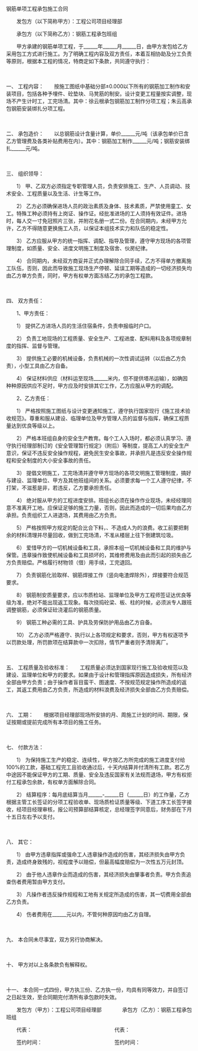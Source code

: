 



钢筋单项工程承包施工合同



 

　　发包方（以下简称甲方）：工程公司项目经理部

　　承包方（以下简称乙方）：钢筋工程承包班组　　

　　甲方承建的钢筋单项工程，于______年______月______日，由甲方发包给乙方采用包工方式进行施工。为了明确工程内容及双方责任，本着互相协助及分工负责等原则，根据本工程的情况，特商定如下条款，共同遵守执行：

　　

一、
工程内容：　　按施工图纸中基础分部±0.000以下所有的钢筋加工制作和安装项目，包括各种予埋件、砼垫块、马凳筋的制安。设计变更工程量按实调整，现场不产生计时工，工完场清。其中：徐云根承包钢筋加工制作分项工程；朱云高承包钢筋安装绑扎分项工程。

　　

二、
承包造价：　　以总钢筋设计含量计算，单价______元/吨（该承包单价已含乙方管理费及各类补贴费用在内）。其中：钢筋加工制作______元/吨；钢筋安装绑扎______元/吨。

　　

三、
组织领导：　　

　　1） 甲、乙双方必须指定专职管理人员，负责安排施工、生产、人员调动、技术安全、工程质量以及生活、计生等工作。　　

　　2） 乙方必须确保进场人员的政治素质及身体、技术素质，严禁使用童工、女工。特殊工种必须持有上岗证、操作证。经批准进场的工人须持有效证件。进场时，每人交一寸免冠照片三张，并附花名册一式二份。在合同期内，未经甲方允许，乙方不得随意更换施工人员，以保证本组技术实力和队伍的稳定性。　　

　　3） 乙方应服从甲方的统一指挥、调配、指导及管理，遵守甲方现场的各项管理制度，如质量、安全、进度文明施工制度及宿舍、伙房纪律。　　

　　4） 合同期内，未经双方商妥并正式办理解除合同手续，乙方不得单方撤离施工队伍，否则，因此而导致施工现场生产停顿、延误工期等造成的一切经济损失均由乙方单方负责，同时，甲方有权单方面冻结乙方的承包工程款。

　　

四、
双方责任：　　

　　1、甲方责任：　　

　　1） 提供乙方进场人员的生活住宿条件，负责申报临时户口。　　

　　2） 负责工地现场的工程质量、安全生产、工程进度、配料用料及各项规章制度的指挥、监督与管理。　　

　　3） 提供施工必要的机械设备，负责机械的一次性调试运转（以后由乙方负责），小型工具由乙方自备。　　

　　4） 保证材料供应（材料运至现场______米内，但不提供塔吊运输），如确因种种原因供应不足时，甲方应及时安排其它工作，乙方应服从甲方的调配。　　

　　2、乙方责任：　　

　　1） 严格按照施工图纸与设计变更通知施工，遵守执行国家现行《施工技术验收规范》。尊重和服从建设、临理单位及甲方管理人员的监督与指挥，确保工程质量达到优良等级以上。

　　2） 严格本班组自身的安全生产教育。每个工人入场时，都必须认真学习、遵守执行经理部制订的《安全管理暂行规定》（附后）等制度，提高工人的安全生产意识，保证不违反安全操作规程，避免民生安全事故，并承担凡是违反安全操作规程和安全制度的大小安全事故的责任。　　

　　3） 提倡文明施工，工完场清并遵守甲方现场的各项文明施工管理制度，搞好与建设、监理单位、甲方及其他班组间的关系。必须要求每一个工人遵守纪律，不打架，不滋惹是非，若违反，乙方要承担责任。　　

　　4） 绝对服从甲方的工程进度安排。班组长必须在操作作业现场，未经经理同意不准离开工地。应保证足够的施工力量，否则，因此而造成的一切后果均由乙方承担。负责组织工人进退场，其费用由乙方负责。　　

　　5） 严格按照甲方规定的配合比合下料，、不造成人为的浪费。收工前要把剩余的材料清理并尽量回收，做到工完场清，不准从楼层上往下倒建筑垃圾。　　

　　6） 爱惜甲方的一切机械设备和工具，承担本组一切机械设备和工具的维护与保管。违章操作致使机械设备和工具损坏的，其维修费用及由此而引起的损失由乙方负责赔偿。严格履行材物领（借）用手续，工完退回。　　

　　7） 负责钢筋化验取样、钢筋焊接工作（竖向电渣焊除外），焊接要符合规范要求。　　

　　8） 钢筋制安质量要求，应以市质检站、监理单位及甲方工程师签证达优良等级为准，绝对不能出现返工现象。每次挠捣砼梁、板、柱的时候，必须派专人跟班调整钢筋，必须保证砼浇灌后的钢筋质量。　　

　　9） 钢筋工种必需的工具、护具及劳保防护用品由乙方自备。　　

　　10） 乙方必须严格遵守、执行以上各项规定和要求，否则，甲方有权逐项予以罚款处理，所罚款项在结算款中一次扣除，情节严重者则予清除离厂。

　　

五、
工程质量及验收标准：　　工程质量必须达到国家现行施工及验收规范以及建设、监理单位和甲方的要求。如果由于设计和管理指挥原因造成损失，所有经济全部由甲方负责；由于操作者盲目蛮干、图速度、不按规范规定操作所造成的返工，其返工费用由乙方负责，所造成的材料浪费及经济损失全部由乙方负责赔偿。

　　

六、
工期：　　根据项目经理部现场所安排的月、周施工计划的时间、期限，保证按期或提前完成所有本项目的施工任务。

　　

七、
付款方法：　　

　　1） 为保持施工生产的稳定、连续性，甲方按乙方所完成的施工进度支付给100%的工款，基础工程完工且验收通过后，十天内结算并付清所有工款。若乙方中途因不能保证甲方的工期、质量、安全及违反国家有关法规而退场，甲方有权拒付工程承包余款，有权单方面解除合同。　　

　　2） 结算程序：每月底结算当月______-______日（______日）的工作量，乙方根据主管工长签证的分项工程验收单、现场质检证质量等级、下道工序工长签字接收，经项目经理审核，报公司预算部结算核定，总经理签字同意后，财务部在下月十五日左右予以支付。

　　

八、
其它：　　

　　1） 由甲方违章指挥或强命工人违章操作造成的伤害，其经济损失由甲方负责，造成终身致残的，视程度予以赔偿，但最高幅度赔偿为一次性五万元封顶。　　

　　2） 由于他人违章作业而造成的伤害，其经济损失由肇事者负责。甲方负责追查伤者费用暂由甲方支付。　　

　　3） 凡操作者违反操作规程和工地有关规定所造成的伤害，其一切费用全部由乙方负责。　　

　　4） 伤者费用在______元以内，不管何种原因均由乙方自理。

　　

九、
本合同未尽事宜，双方另行协商解决。

　　

十、
甲方对以上各条款负有解释权。

　　

十一、
本合同一式四份，甲方执三份、乙方执一份，均具有同等效力，并自签订之日起生效，至合同期完付清所有承包款时失效。　　

　　发包方（甲方）：工程公司项目经理部　　　　承包方（乙方）：钢筋工程承包班组

　　代表：　　　　　　　　　　　　　　　　代表：

　　签约时间：　　　　　　　　　　　　　　签约时间：